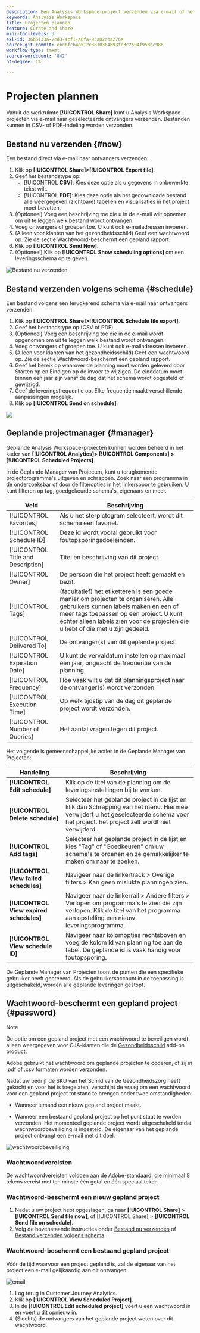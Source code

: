 ```yaml
---
description: Een Analysis Workspace-project verzenden via e-mail of het plannen voor levering.
keywords: Analysis Workspace
title: Projecten plannen
feature: Curate and Share
mini-toc-levels: 3
exl-id: 36b5133a-2cd3-4cf1-a6fa-93a02dba276a
source-git-commit: ebdbfcb4a512c8810364693fc3c2504f958bc986
workflow-type: tm+mt
source-wordcount: '842'
ht-degree: 1%

---
```


# Projecten plannen

Vanuit de werkruimte **[!UICONTROL Share]** kunt u Analysis Workspace-projecten via e-mail naar geselecteerde ontvangers verzenden. Bestanden kunnen in CSV- of PDF-indeling worden verzonden.

## Bestand nu verzenden {#now}

Een bestand direct via e-mail naar ontvangers verzenden:

1. Klik op **[!UICONTROL Share]>[!UICONTROL Export file]**.
1. Geef het bestandstype op:
   * [!UICONTROL **CSV**]: Kies deze optie als u gegevens in onbewerkte tekst wilt.
   * [!UICONTROL **PDF**]: Kies deze optie als het gedownloade bestand alle weergegeven (zichtbare) tabellen en visualisaties in het project moet bevatten.
1. (Optioneel) Voeg een beschrijving toe die u in de e-mail wilt opnemen om uit te leggen welk bestand wordt ontvangen.
1. Voeg ontvangers of groepen toe. U kunt ook e-mailadressen invoeren.
1. (Alleen voor klanten van het gezondheidsschild) Geef een wachtwoord op. Zie de sectie Wachtwoord-beschermt een gepland rapport.
1. Klik op **[!UICONTROL Send Now]**.
1. (Optioneel) Klik op **[!UICONTROL Show scheduling options]** om een leveringsschema op te geven.

![Bestand nu verzenden](assets/send-file-no-scheduling-options.JPG)

## Bestand verzenden volgens schema {#schedule}

Een bestand volgens een terugkerend schema via e-mail naar ontvangers verzenden:

1. Klik op **[!UICONTROL Share]>[!UICONTROL Schedule file export]**.
1. Geef het bestandstype op (CSV of PDF).
1. (Optioneel) Voeg een beschrijving toe die in de e-mail wordt opgenomen om uit te leggen welk bestand wordt ontvangen.
1. Voeg ontvangers of groepen toe. U kunt ook e-mailadressen invoeren.
1. (Alleen voor klanten van het gezondheidsschild) Geef een wachtwoord op. Zie de sectie Wachtwoord-beschermt een gepland rapport.
1. Geef het bereik op waarover de planning moet worden geleverd door Starten op en Eindigen op de invoer te wijzigen. De einddatum moet binnen een jaar zijn vanaf de dag dat het schema wordt opgesteld of gewijzigd.
1. Geef de leveringsfrequentie op. Elke frequentie maakt verschillende aanpassingen mogelijk.
1. Klik op **[!UICONTROL Send on schedule]**.

![](assets/send-file.JPG)

## Geplande projectmanager {#manager}

Geplande Analysis Workspace-projecten kunnen worden beheerd in het kader van **[!UICONTROL Analytics]> [!UICONTROL Components] >[!UICONTROL Scheduled Projects]**.

In de Geplande Manager van Projecten, kunt u terugkomende projectprogramma&#39;s uitgeven en schrappen. Zoek naar een programma in de onderzoeksbar of door de filteropties in het linkerspoor te gebruiken. U kunt filteren op tag, goedgekeurde schema&#39;s, eigenaars en meer.

| Veld | Beschrijving |
| --- | --- |
| [!UICONTROL Favorites] | Als u het sterpictogram selecteert, wordt dit schema een favoriet. |
| [!UICONTROL Schedule ID] | Deze id wordt vooral gebruikt voor foutopsporingsdoeleinden. |
| [!UICONTROL Title and Description] | Titel en beschrijving van dit project. |
| [!UICONTROL Owner] | De persoon die het project heeft gemaakt en bezit. |
| [!UICONTROL Tags] | (facultatief) het etiketteren is een goede manier om projecten te organiseren. Alle gebruikers kunnen labels maken en een of meer tags toepassen op een project. U kunt echter alleen labels zien voor de projecten die u hebt of die met u zijn gedeeld. |
| [!UICONTROL Delivered To] | De ontvanger(s) van dit geplande project. |
| [!UICONTROL Expiration Date] | U kunt de vervaldatum instellen op maximaal één jaar, ongeacht de frequentie van de planning. |
| [!UICONTROL Frequency] | Hoe vaak wilt u dat dit planningsproject naar de ontvanger(s) wordt verzonden. |
| [!UICONTROL Execution Time] | Op welk tijdstip van de dag dit geplande project wordt verzonden. |
| [!UICONTROL Number of Queries] | Het aantal vragen tegen dit project. |

Het volgende is gemeenschappelijke acties in de Geplande Manager van Projecten:

| Handeling | Beschrijving |
|---|---|
| **[!UICONTROL Edit schedule]** | Klik op de titel van de planning om de leveringsinstellingen bij te werken. |
| **[!UICONTROL Delete schedule]** | Selecteer het geplande project in de lijst en klik dan Schrapping van het menu. Hiermee verwijdert u het geselecteerde schema voor het project. het project zelf wordt niet verwijderd . |
| **[!UICONTROL Add tags]** | Selecteer het geplande project in de lijst en kies &quot;Tag&quot; of &quot;Goedkeuren&quot; om uw schema&#39;s te ordenen en ze gemakkelijker te maken om naar te zoeken. |
| **[!UICONTROL View failed schedules]** | Navigeer naar de linkertrack > Overige filters > Kan geen mislukte planningen zien. |
| **[!UICONTROL View expired schedules]** | Navigeer naar de linkerrail > Andere filters > Verlopen om programma&#39;s te zien die zijn verlopen. Klik de titel van het programma aan opstelling een nieuw leveringsprogramma. |
| **[!UICONTROL View schedule ID]** | Navigeer naar kolomopties rechtsboven en voeg de kolom Id van planning toe aan de tabel. De geplande id is vaak handig voor foutopsporing. |

De Geplande Manager van Projecten toont de punten die een specifieke gebruiker heeft gecreeerd. Als de gebruikersaccount in de toepassing is uitgeschakeld, worden alle geplande leveringen gestopt.

## Wachtwoord-beschermt een gepland project {#password}

>[!NOTE]
>
>De optie om een gepland project met een wachtwoord te beveiligen wordt alleen weergegeven voor CJA-klanten die de [Gezondheidsschild](https://business.adobe.com/solutions/experience-cloud-for-healthcare.html) add-on product.

Adobe gebruikt het wachtwoord om geplande projecten te coderen, of zij in .pdf of .csv formaten worden verzonden.

Nadat uw bedrijf de SKU van het Schild van de Gezondheidszorg heeft gekocht en voor het is toegelaten, verschijnt de vraag om een wachtwoord voor een gepland project tot stand te brengen onder twee omstandigheden:

* Wanneer iemand een nieuw gepland project maakt.

* Wanneer een bestaand gepland project op het punt staat te worden verzonden. Het momenteel geplande project wordt uitgeschakeld totdat wachtwoordbeveiliging is ingesteld. De eigenaar van het geplande project ontvangt een e-mail met dit doel.

![wachtwoordbeveiliging](assets/password.png)

### Wachtwoordvereisten

De wachtwoordvereisten voldoen aan de Adobe-standaard, die minimaal 8 tekens vereist met ten minste één getal en één speciaal teken.

### Wachtwoord-beschermt een nieuw gepland project

1. Nadat u uw project hebt opgeslagen, ga naar **[!UICONTROL Share]** > **[!UICONTROL Send file now]**, of [!UICONTROL Share] > **[!UICONTROL Send file on schedule]**.
1. Volg de bovenstaande instructies onder [Bestand nu verzenden](https://experienceleague.adobe.com/docs/analytics-platform/using/cja-workspace/curate-share/t-schedule-report.html#now) of [Bestand verzenden volgens schema](https://experienceleague.adobe.com/docs/analytics-platform/using/cja-workspace/curate-share/t-schedule-report.html#schedule).

### Wachtwoord-beschermt een bestaand gepland project

Vóór de tijd waarvoor een project gepland is, zal de eigenaar van het project een e-mail gelijkaardig aan dit ontvangen:

![email](assets/email-password.png)

1. Log terug in Customer Journey Analytics.
1. Klik op **[!UICONTROL View Scheduled Project]**.
1. In de **[!UICONTROL Edit scheduled project]** voert u een wachtwoord in en voert u dit opnieuw in.
1. (Slechts) de ontvangers van het geplande project weten over dit wachtwoord.



